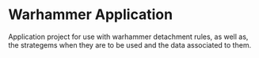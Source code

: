 # Warhammer Application

Application project for use with warhammer detachment rules, as well as, the strategems when they are to be used and the data associated to them.
